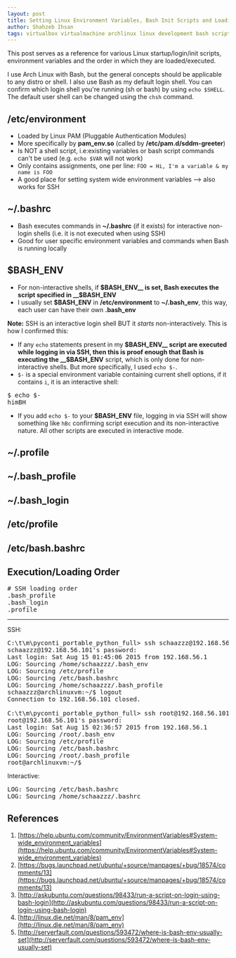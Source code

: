 ```yaml
---
layout: post
title: Setting Linux Environment Variables, Bash Init Scripts and Loading/Execution Order
author: Shahzeb Ihsan
tags: virtualbox virtualmachine archlinux linux development bash script etc environment pam
---
```


This post serves as a reference for various Linux startup/login/init scripts, environment variables and the order in which they are loaded/executed.

I use Arch Linux with Bash, but the general concepts should be applicable to any distro or shell. I also use Bash as my default login shell. You can confirm which login shell you're running (sh or bash) by using `echo $SHELL`. The default user shell can be changed using the `chsh` command. <!--more-->

/etc/environment
---

- Loaded  by Linux PAM (Pluggable Authentication Modules)
- More specifically by __pam_env.so__ (called by __/etc/pam.d/sddm-greeter__)
- Is NOT a shell script, i.e:existing variables or bash script commands can't be used (e.g. `echo $VAR` will not work)
- Only contains assignments, one per line: `FOO = Hi, I'm a variable & my name is FOO`
- A good place for setting system wide environment variables --> also works for SSH

~/.bashrc
---

- Bash executes commands in __~/.bashrc__ (if it exists) for interactive non-login shells (i.e. it is not executed when using SSH)
- Good for user specific environment variables and commands when Bash is running locally

$BASH_ENV
---

- For non-interactive shells, if __$BASH_ENV__ is set, Bash executes the script specified in __$BASH_ENV__
- I usually set __$BASH_ENV__ in __/etc/environment__ to __~/.bash_env__, this way, each user can have their own __.bash_env__

__Note:__ SSH is an interactive login shell BUT it _starts_ non-interactively. This is how I confirmed this:

- If any `echo` statements present in my __$BASH_ENV__ script are executed while logging in via SSH, then this is proof enough that Bash is executing the __$BASH_ENV__ script, which is only done for non-interactive shells. But more specifically, I used `echo $-`.
- `$-` is a special environment variable containing current shell options, if it contains `i`, it is an interactive shell:

<pre>
$ echo $-
himBH
</pre>

- If you add `echo $-` to your __$BASH_ENV__ file, logging in via SSH will show something like `hBc` confirming script execution and its non-interactive nature. All other scripts are executed in interactive mode.

~/.profile
---

~/.bash_profile
---

~/.bash_login
---

/etc/profile
---

/etc/bash.bashrc
---

Execution/Loading Order
---

<pre>
# SSH loading order
.bash_profile
.bash_login
.profile
</pre>

<hr>

SSH:

<pre>
C:\t\m\pyconti_portable_python_full> ssh schaazzz@192.168.56.101
schaazzz@192.168.56.101's password:
Last login: Sat Aug 15 01:45:06 2015 from 192.168.56.1
LOG: Sourcing /home/schaazzz/.bash_env
LOG: Sourcing /etc/profile
LOG: Sourcing /etc/bash.bashrc
LOG: Sourcing /home/schaazzz/.bash_profile
schaazzz@archlinuxvm:~/$ logout
Connection to 192.168.56.101 closed.

C:\t\m\pyconti_portable_python_full> ssh root@192.168.56.101
root@192.168.56.101's password:
Last login: Sat Aug 15 02:36:57 2015 from 192.168.56.1
LOG: Sourcing /root/.bash_env
LOG: Sourcing /etc/profile
LOG: Sourcing /etc/bash.bashrc
LOG: Sourcing /root/.bash_profile
root@archlinuxvm:~/$
</pre>

Interactive:

<pre>
LOG: Sourcing /etc/bash.bashrc
LOG: Sourcing /home/schaazzz/.bashrc
</pre>


References
---

1. [https://help.ubuntu.com/community/EnvironmentVariables#System-wide_environment_variables](https://help.ubuntu.com/community/EnvironmentVariables#System-wide_environment_variables)
2. [https://bugs.launchpad.net/ubuntu/+source/manpages/+bug/18574/comments/13](https://bugs.launchpad.net/ubuntu/+source/manpages/+bug/18574/comments/13)
3. [http://askubuntu.com/questions/98433/run-a-script-on-login-using-bash-login](http://askubuntu.com/questions/98433/run-a-script-on-login-using-bash-login)
4. [http://linux.die.net/man/8/pam_env](http://linux.die.net/man/8/pam_env)
5. [http://serverfault.com/questions/593472/where-is-bash-env-usually-set](http://serverfault.com/questions/593472/where-is-bash-env-usually-set)
